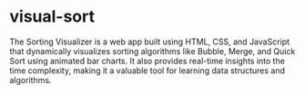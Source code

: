 # visual-sort
The Sorting Visualizer is a web app built using HTML, CSS, and JavaScript that dynamically visualizes sorting algorithms like Bubble, Merge, and Quick Sort using animated bar charts. It also provides real-time insights into the time complexity, making it a valuable tool for learning data structures and algorithms.
